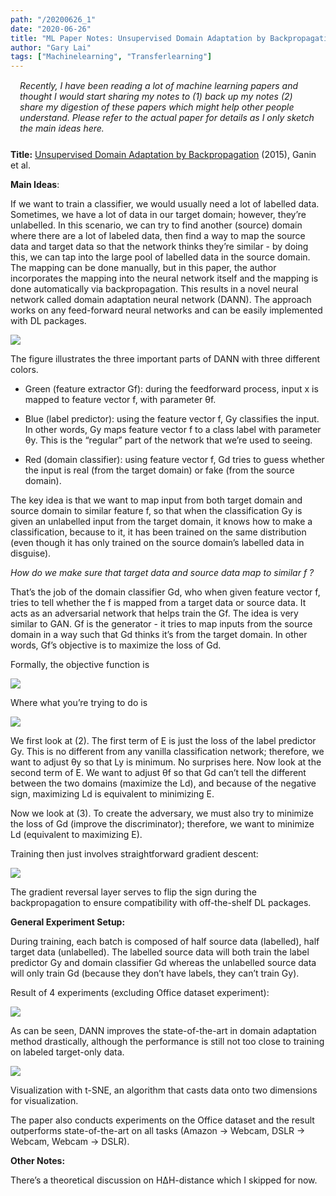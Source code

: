 ```yaml
---
path: "/20200626_1"
date: "2020-06-26"
title: "ML Paper Notes: Unsupervised Domain Adaptation by Backpropagation"
author: "Gary Lai"
tags: ["Machinelearning", "Transferlearning"]
---
```


<p style="margin-left: 3%; margin-right: 3%; margin-bottom: 5%; margin-top: 3%;"><i>Recently, I have been reading a lot of machine learning papers and thought I would start sharing my notes to (1) back up my notes (2) share my digestion of these papers which might help other people understand. Please refer to the actual paper for details as I only sketch the main ideas here. </i></p>

**Title:**
<u>[Unsupervised Domain Adaptation by Backpropagation](http://proceedings.mlr.press/v37/ganin15.pdf)</u> (2015), Ganin et al.

**Main Ideas**:

If we want to train a classifier, we would usually need a lot of labelled data. Sometimes, we have a lot of data in our target domain; however, they’re unlabelled. In this scenario, we can try to find another (source) domain where there are a lot of labeled data, then find a way to map the source data and target data so that the network thinks they’re similar - by doing this, we can tap into the large pool of labelled data in the source domain. The mapping can be done manually, but in this paper, the author incorporates the mapping into the neural network itself and the mapping is done automatically via backpropagation. This results in a novel neural network called domain adaptation neural network (DANN). The approach works on any feed-forward neural networks and can be easily implemented with DL packages.

![](/images/20200626_1/dann.png)

The figure illustrates the three important parts of DANN with three different colors.

- Green (feature extractor Gf): during the feedforward process, input x is mapped to feature vector f, with parameter θf.

* Blue (label predictor): using the feature vector f, Gy classifies the input. In other words, Gy maps feature vector f to a class label with parameter θy. This is the “regular” part of the network that we’re used to seeing.

* Red (domain classifier): using feature vector f, Gd tries to guess whether the input is real (from the target domain) or fake (from the source domain).

The key idea is that we want to map input from both target domain and source domain to similar feature f, so that when the classification Gy is given an unlabelled input from the target domain, it knows how to make a classification, because to it, it has been trained on the same distribution (even though it has only trained on the source domain’s labelled data in disguise).

_How do we make sure that target data and source data map to similar f ?_

That’s the job of the domain classifier Gd, who when given feature vector f, tries to tell whether the f is mapped from a target data or source data. It acts as an adversarial network that helps train the Gf. The idea is very similar to GAN. Gf is the generator - it tries to map inputs from the source domain in a way such that Gd thinks it’s from the target domain. In other words, Gf’s objective is to maximize the loss of Gd.

Formally, the objective function is

![](/images/20200626_1/e.png)

Where what you’re trying to do is

![](/images/20200626_1/gradientd1.png)

We first look at (2). The first term of E is just the loss of the label predictor Gy. This is no different from any vanilla classification network; therefore, we want to adjust θy so that Ly is minimum. No surprises here. Now look at the second term of E. We want to adjust θf so that Gd can’t tell the different between the two domains (maximize the Ld), and because of the negative sign, maximizing Ld is equivalent to minimizing E.

Now we look at (3). To create the adversary, we must also try to minimize the loss of Gd (improve the discriminator); therefore, we want to minimize Ld (equivalent to maximizing E).

Training then just involves straightforward gradient descent:

![](/images/20200626_1/gradientd2.png)

The gradient reversal layer serves to flip the sign during the backpropagation to ensure compatibility with off-the-shelf DL packages.

**General Experiment Setup:**

During training, each batch is composed of half source data (labelled), half target data (unlabelled). The labelled source data will both train the label predictor Gy and domain classifier Gd whereas the unlabelled source data will only train Gd (because they don’t have labels, they can’t train Gy).

Result of 4 experiments (excluding Office dataset experiment):

![](/images/20200626_1/result.png)

As can be seen, DANN improves the state-of-the-art in domain adaptation method drastically, although the performance is still not too close to training on labeled target-only data.

![](/images/20200626_1/tsne.png)

Visualization with t-SNE, an algorithm that casts data onto two dimensions for visualization.

The paper also conducts experiments on the Office dataset and the result outperforms state-of-the-art on all tasks (Amazon -> Webcam, DSLR -> Webcam, Webcam -> DSLR).

**Other Notes:**

There’s a theoretical discussion on H∆H-distance which I skipped for now.
